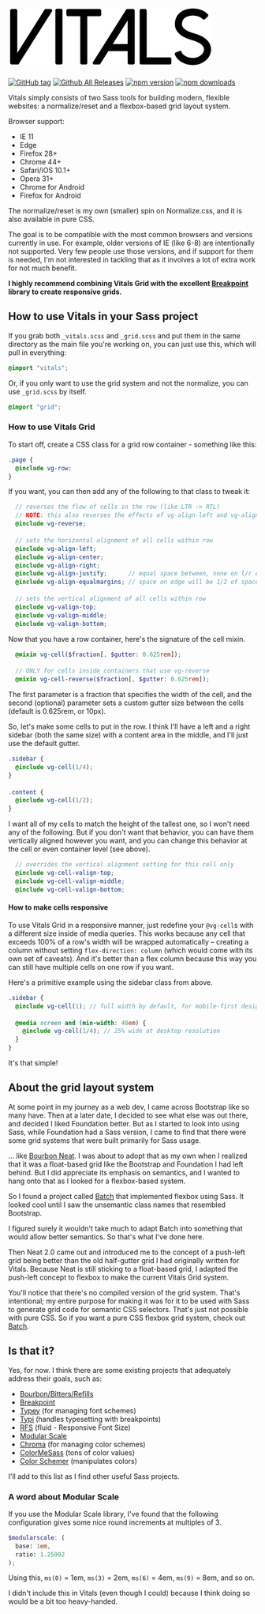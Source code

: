 # ![Vitals](https://raw.githubusercontent.com/garrettw/vitals/master/vitals-logo-b.png)

[![GitHub tag](https://img.shields.io/github/tag/garrettw/vitals.svg?style=flat-square)](https://github.com/garrettw/vitals/tags) [![Github All Releases](https://img.shields.io/github/downloads/garrettw/vitals/total.svg?style=flat-square)](#)
[![npm version](https://img.shields.io/npm/v/vitals-scss.svg?style=flat-square)](https://www.npmjs.com/package/vitals-scss) [![npm downloads](https://img.shields.io/npm/dt/vitals-scss.svg?style=flat-square)](https://yarnpkg.com/en/package/vitals-scss)

Vitals simply consists of two Sass tools for building modern, flexible websites: a normalize/reset and a
flexbox-based grid layout system.

Browser support:
- IE 11
- Edge
- Firefox 28+
- Chrome 44+
- Safari/iOS 10.1+
- Opera 31+
- Chrome for Android
- Firefox for Android

The normalize/reset is my own (smaller) spin on Normalize.css, and it is also
available in pure CSS.

The goal is to be compatible with the most common browsers and versions currently
in use. For example, older versions of IE (like 6-8) are intentionally not
supported. Very few people use those versions, and if support for them is needed,
I'm not interested in tackling that as it involves a lot of extra work for not much benefit.

**I highly recommend combining Vitals Grid with the excellent [Breakpoint](https://github.com/at-import/breakpoint)
library to create responsive grids.**

## How to use Vitals in your Sass project

If you grab both `_vitals.scss` and `_grid.scss` and put them in the same directory
as the main file you're working on, you can just use this, which will pull in everything:
```scss
@import "vitals";
```

Or, if you only want to use the grid system and not the normalize, you can use
`_grid.scss` by itself.
```scss
@import "grid";
```

### How to use Vitals Grid

To start off, create a CSS class for a grid row container - something like this:
```scss
.page {
  @include vg-row;
}
```
If you want, you can then add any of the following to that class to tweak it:
```scss
  // reverses the flow of cells in the row (like LTR -> RTL)
  // NOTE: this also reverses the effects of vg-align-left and vg-align-right!
  @include vg-reverse;

  // sets the horizontal alignment of all cells within row
  @include vg-align-left;
  @include vg-align-center;
  @include vg-align-right;
  @include vg-align-justify;      // equal space between, none on l/r edge
  @include vg-align-equalmargins; // space on edge will be 1/2 of space between

  // sets the vertical alignment of all cells within row
  @include vg-valign-top;
  @include vg-valign-middle;
  @include vg-valign-bottom;
```

Now that you have a row container, here's the signature of the cell mixin.
```scss
  @mixin vg-cell($fraction[, $gutter: 0.625rem]);

  // ONLY for cells inside containers that use vg-reverse
  @mixin vg-cell-reverse($fraction[, $gutter: 0.625rem]);
```
The first parameter is a fraction that specifies the width of the cell, and the
second (optional) parameter sets a custom gutter size between the cells (default
is 0.625rem, or 10px).

So, let's make some cells to put in the row. I think I'll have a left and
a right sidebar (both the same size) with a content area in the middle, and I'll
just use the default gutter.
```scss
.sidebar {
  @include vg-cell(1/4);
}

.content {
  @include vg-cell(1/2);
}
```
I want all of my cells to match the height of the tallest one, so
I won't need any of the following. But if you don't want that behavior, you can
have them vertically aligned however you want, and you can change this behavior
at the cell or even container level (see above).
```scss
  // overrides the vertical alignment setting for this cell only
  @include vg-cell-valign-top;
  @include vg-cell-valign-middle;
  @include vg-cell-valign-bottom;
```

#### How to make cells responsive

To use Vitals Grid in a responsive manner, just redefine your `@vg-cell`s
with a different size inside of media queries.
This works because any cell that exceeds 100% of a row's width will be wrapped
automatically – creating a column without setting `flex-direction: column`
(which would come with its own set of caveats). And it's better than a flex
column because this way you can still have multiple cells on one row if you want.

Here's a primitive example using the sidebar class from above.
```scss
.sidebar {
  @include vg-cell(1); // full width by default, for mobile-first design

  @media screen and (min-width: 48em) {
    @include vg-cell(1/4); // 25% wide at desktop resolution
  }
}
```

It's that simple!

## About the grid layout system

At some point in my journey as a web dev, I came across Bootstrap like so many have.
Then at a later date, I decided to see what else was out there, and decided I
liked Foundation better. But as I started to look into using Sass, while Foundation
had a Sass version, I came to find that there were some grid systems that were
built primarily for Sass usage.

... like [Bourbon Neat](http://neat.bourbon.io/). I was about to adopt that as
my own when I realized that it was a float-based grid like the Bootstrap and
Foundation I had left behind. But I did appreciate its emphasis on semantics,
and I wanted to hang onto that as I looked for a flexbox-based system.

So I found a project called [Batch](http://martskin.github.io/batch/)
that implemented flexbox using Sass. It looked cool until I saw the unsemantic
class names that resembled Bootstrap.

I figured surely it wouldn't take much to adapt Batch into something that would
allow better semantics. So that's what I've done here.

Then Neat 2.0 came out and introduced me to the concept of a push-left grid being
better than the old half-gutter grid I had originally written for Vitals. Because
Neat is still sticking to a float-based grid, I adapted the push-left concept to
flexbox to make the current Vitals Grid system.

You'll notice that there's no compiled version of the grid system.
That's intentional; my entire purpose for making it was for it to be used with
Sass to generate grid code for semantic CSS selectors. That's just not possible
with pure CSS. So if you want a pure CSS flexbox grid system, check out [Batch](http://martskin.github.io/batch/).

## Is that it?

Yes, for now. I think there are some existing projects that adequately address
their goals, such as:
- [Bourbon/Bitters/Refills](http://bourbon.io/)
- [Breakpoint](http://breakpoint-sass.com/)
- [Typey](https://github.com/jptaranto/typey) (for managing font schemes)
- [Typi](https://github.com/zellwk/typi) (handles typesetting with breakpoints)
- [RFS](https://github.com/MartijnCuppens/rfs) (fluid - Responsive Font Size)
- [Modular Scale](https://github.com/modularscale/modularscale-sass)
- [Chroma](https://github.com/JohnAlbin/chroma) (for managing color schemes)
- [ColorMeSass](https://github.com/RichardBray/color-me-sass) (tons of color values)
- [Color Schemer](https://github.com/at-import/color-schemer) (manipulates colors)

I'll add to this list as I find other useful Sass projects.

### A word about Modular Scale
If you use the Modular Scale library, I've found that the following configuration
gives some nice round increments at multiples of 3.
```scss
$modularscale: (
  base: 1em,
  ratio: 1.25992
);
```
Using this, `ms(0)` = 1em, `ms(3)` = 2em, `ms(6)` = 4em, `ms(9)` = 8em, and so on.

I didn't include this in Vitals (even though I could) because I think doing so
would be a bit too heavy-handed.
